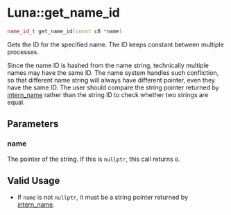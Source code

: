 # Luna::get_name_id

```c++
name_id_t get_name_id(const c8 *name)
```

Gets the ID for the specified name. The ID keeps constant between multiple processes. 

Since the name ID is hashed from the name string, technically multiple names may have the same ID. The name system handles such confliction, so that different name string will always have different pointer, even they have the same ID. The user should compare the string pointer returned by [intern_name](group___runtime_name_1gaa261ca6305ee4dee587492a004d6f9ee.md) rather than the string ID to check whether two strings are equal. 

## Parameters
### name
The pointer of the string. If this is `nullptr`, this call returns `0`. 

## Valid Usage
* If `name` is not `nullptr`, it must be a string pointer returned by [intern_name](group___runtime_name_1gaa261ca6305ee4dee587492a004d6f9ee.md). 

